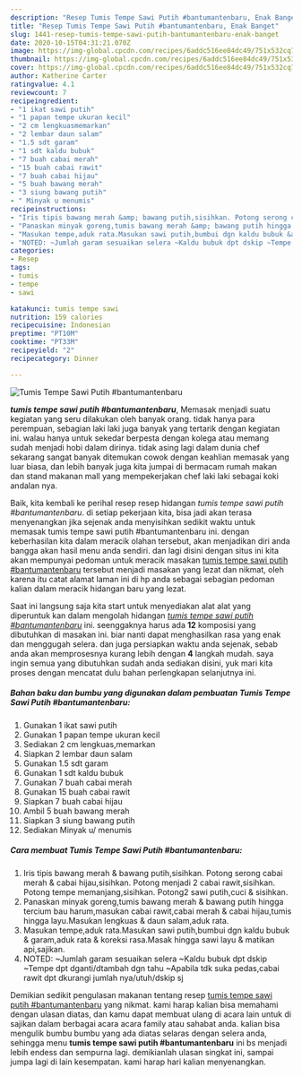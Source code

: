 ```yaml
---
description: "Resep Tumis Tempe Sawi Putih #bantumantenbaru, Enak Banget"
title: "Resep Tumis Tempe Sawi Putih #bantumantenbaru, Enak Banget"
slug: 1441-resep-tumis-tempe-sawi-putih-bantumantenbaru-enak-banget
date: 2020-10-15T04:31:21.070Z
image: https://img-global.cpcdn.com/recipes/6addc516ee84dc49/751x532cq70/tumis-tempe-sawi-putih-bantumantenbaru-foto-resep-utama.jpg
thumbnail: https://img-global.cpcdn.com/recipes/6addc516ee84dc49/751x532cq70/tumis-tempe-sawi-putih-bantumantenbaru-foto-resep-utama.jpg
cover: https://img-global.cpcdn.com/recipes/6addc516ee84dc49/751x532cq70/tumis-tempe-sawi-putih-bantumantenbaru-foto-resep-utama.jpg
author: Katherine Carter
ratingvalue: 4.1
reviewcount: 7
recipeingredient:
- "1 ikat sawi putih"
- "1 papan tempe ukuran kecil"
- "2 cm lengkuasmemarkan"
- "2 lembar daun salam"
- "1.5 sdt garam"
- "1 sdt kaldu bubuk"
- "7 buah cabai merah"
- "15 buah cabai rawit"
- "7 buah cabai hijau"
- "5 buah bawang merah"
- "3 siung bawang putih"
- " Minyak u menumis"
recipeinstructions:
- "Iris tipis bawang merah &amp; bawang putih,sisihkan. Potong serong cabai merah &amp; cabai hijau,sisihkan. Potong menjadi 2 cabai rawit,sisihkan. Potong tempe memanjang,sisihkan. Potong2 sawi putih,cuci &amp; sisihkan."
- "Panaskan minyak goreng,tumis bawang merah &amp; bawang putih hingga tercium bau harum,masukan cabai rawit,cabai merah &amp; cabai hijau,tumis hingga layu.Masukan lengkuas &amp; daun salam,aduk rata."
- "Masukan tempe,aduk rata.Masukan sawi putih,bumbui dgn kaldu bubuk &amp; garam,aduk rata &amp; koreksi rasa.Masak hingga sawi layu &amp; matikan api,sajikan."
- "NOTED: ~Jumlah garam sesuaikan selera ~Kaldu bubuk dpt dskip ~Tempe dpt dganti/dtambah dgn tahu ~Apabila tdk suka pedas,cabai rawit dpt dkurangi jumlah nya/utuh/dskip sj"
categories:
- Resep
tags:
- tumis
- tempe
- sawi

katakunci: tumis tempe sawi 
nutrition: 159 calories
recipecuisine: Indonesian
preptime: "PT10M"
cooktime: "PT33M"
recipeyield: "2"
recipecategory: Dinner

---
```



![Tumis Tempe Sawi Putih #bantumantenbaru](https://img-global.cpcdn.com/recipes/6addc516ee84dc49/751x532cq70/tumis-tempe-sawi-putih-bantumantenbaru-foto-resep-utama.jpg)

<b><i>tumis tempe sawi putih #bantumantenbaru</i></b>, Memasak menjadi suatu kegiatan yang seru dilakukan oleh banyak orang. tidak hanya para perempuan, sebagian laki laki juga banyak yang tertarik dengan kegiatan ini. walau hanya untuk sekedar berpesta dengan kolega atau memang sudah menjadi hobi dalam dirinya. tidak asing lagi dalam dunia chef sekarang sangat banyak ditemukan cowok dengan keahlian memasak yang luar biasa, dan lebih banyak juga kita jumpai di bermacam rumah makan dan stand makanan mall yang mempekerjakan chef laki laki sebagai koki andalan nya.

Baik, kita kembali ke perihal resep resep hidangan <i>tumis tempe sawi putih #bantumantenbaru</i>. di setiap pekerjaan kita, bisa jadi akan terasa menyenangkan jika sejenak anda menyisihkan sedikit waktu untuk memasak tumis tempe sawi putih #bantumantenbaru ini. dengan keberhasilan kita dalam meracik olahan tersebut, akan menjadikan diri anda bangga akan hasil menu anda sendiri. dan lagi disini dengan situs ini kita akan mempunyai pedoman untuk meracik masakan <u>tumis tempe sawi putih #bantumantenbaru</u> tersebut menjadi masakan yang lezat dan nikmat, oleh karena itu catat alamat laman ini di hp anda sebagai sebagian pedoman kalian dalam meracik hidangan baru yang lezat.




Saat ini langsung saja kita start untuk menyediakan alat alat yang diperuntuk kan dalam mengolah hidangan <u><i>tumis tempe sawi putih #bantumantenbaru</i></u> ini. seenggaknya harus ada <b>12</b> komposisi yang dibutuhkan di masakan ini. biar nanti dapat menghasilkan rasa yang enak dan menggugah selera. dan juga persiapkan waktu anda sejenak, sebab anda akan memprosesnya kurang lebih dengan <b>4</b> langkah mudah. saya ingin semua yang dibutuhkan sudah anda sediakan disini, yuk mari kita proses dengan mencatat dulu bahan perlengkapan selanjutnya ini.

<!--inarticleads1-->

##### Bahan baku dan bumbu yang digunakan dalam pembuatan Tumis Tempe Sawi Putih #bantumantenbaru:

1. Gunakan 1 ikat sawi putih
1. Gunakan 1 papan tempe ukuran kecil
1. Sediakan 2 cm lengkuas,memarkan
1. Siapkan 2 lembar daun salam
1. Gunakan 1.5 sdt garam
1. Gunakan 1 sdt kaldu bubuk
1. Gunakan 7 buah cabai merah
1. Gunakan 15 buah cabai rawit
1. Siapkan 7 buah cabai hijau
1. Ambil 5 buah bawang merah
1. Siapkan 3 siung bawang putih
1. Sediakan  Minyak u/ menumis




<!--inarticleads2-->

##### Cara membuat Tumis Tempe Sawi Putih #bantumantenbaru:

1. Iris tipis bawang merah &amp; bawang putih,sisihkan. Potong serong cabai merah &amp; cabai hijau,sisihkan. Potong menjadi 2 cabai rawit,sisihkan. Potong tempe memanjang,sisihkan. Potong2 sawi putih,cuci &amp; sisihkan.
1. Panaskan minyak goreng,tumis bawang merah &amp; bawang putih hingga tercium bau harum,masukan cabai rawit,cabai merah &amp; cabai hijau,tumis hingga layu.Masukan lengkuas &amp; daun salam,aduk rata.
1. Masukan tempe,aduk rata.Masukan sawi putih,bumbui dgn kaldu bubuk &amp; garam,aduk rata &amp; koreksi rasa.Masak hingga sawi layu &amp; matikan api,sajikan.
1. NOTED: ~Jumlah garam sesuaikan selera ~Kaldu bubuk dpt dskip ~Tempe dpt dganti/dtambah dgn tahu ~Apabila tdk suka pedas,cabai rawit dpt dkurangi jumlah nya/utuh/dskip sj




Demikian sedikit pengulasan makanan tentang resep <u>tumis tempe sawi putih #bantumantenbaru</u> yang nikmat. kami harap kalian bisa memahami dengan ulasan diatas, dan kamu dapat membuat ulang di acara lain untuk di sajikan dalam berbagai acara acara family atau sahabat anda. kalian bisa mengulik bumbu bumbu yang ada diatas selaras dengan selera anda, sehingga menu <b>tumis tempe sawi putih #bantumantenbaru</b> ini bs menjadi lebih endess dan sempurna lagi. demikianlah ulasan singkat ini, sampai jumpa lagi di lain kesempatan. kami harap hari kalian menyenangkan.
